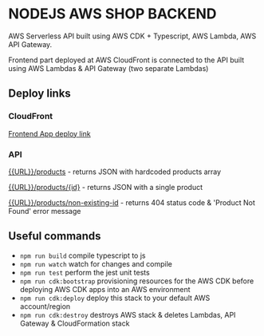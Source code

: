# NODEJS AWS SHOP BACKEND

AWS Serverless API built using AWS CDK + Typescript, AWS Lambda, AWS API Gateway.

Frontend part deployed at AWS CloudFront is connected to the API built using AWS Lambdas & API Gateway (two separate Lambdas)

## Deploy links

### CloudFront

[Frontend App deploy link](https://d1svs9tsn43rrf.cloudfront.net/)

### API

[{{URL}}/products](https://km96rjp673.execute-api.us-east-1.amazonaws.com/products) - returns JSON with hardcoded products array

[{{URL}}/products/{id}](https://km96rjp673.execute-api.us-east-1.amazonaws.com/products/855e9a53-dd3c-46b8-8cb1-329f133146f6) - returns JSON with a single product

[{{URL}}/products/non-existing-id](https://2vrehcwum5.execute-api.eu-north-1.amazonaws.com/products/some-random-id) - returns 404 status code & 'Product Not Found' error message

## Useful commands

* `npm run build`   compile typescript to js
* `npm run watch`   watch for changes and compile
* `npm run test`    perform the jest unit tests
* `npm run cdk:bootstrap` provisioning resources for the AWS CDK before deploying AWS CDK apps into an AWS environment
* `npm run cdk:deploy`      deploy this stack to your default AWS account/region
* `npm run cdk:destroy` destroys AWS stack & deletes Lambdas, API Gateway & CloudFormation stack
